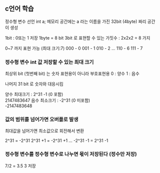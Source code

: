 ## c언어 학습 

정수형 변수 선언 
int a;
메모리 공간에는 a 라는 이름을 가진 32bit (4byte) 짜리 공간이 생성 

1bit  : 0또는 1 저장
1byte = 8 bit
3bit 로 표현할 수 있는 가짓수 : 2x2x2 = 8 가지 

0~7 까지 표현 가능 (최대 크기:7)
000 - 0
001 - 1
010 - 2
...
110 - 6
111 - 7 

### 정수형 변수 int  값 저장할 수 있는 최대 크기

최상위 bit (첫번째 bit) 는 숫자 표현용이 아니라 부호표현용
0 : 양수
1 : 음수 

나머지 31 bit 로 숫자와 대응시킴

양수 최대크기 : 2^31 -1 (0 포함)  
2147483647
음수 최소크기 : -2^31 (0 미포함)  
-2147483648  

### 값의 범위를 넘어가면 오버플로 발생
최대값을 넘어가면 최소값으로 회전해서 변환

2^31 = -2^31 
2^31 +1 = -2^31 +1
... 
-2^31 -1 = 2^31 -1 

### 정수형 변수를 정수형 변수로 나누면 몫이 저장된다 (정수만 저장)

7/2 = 3.5 
3 저장






















